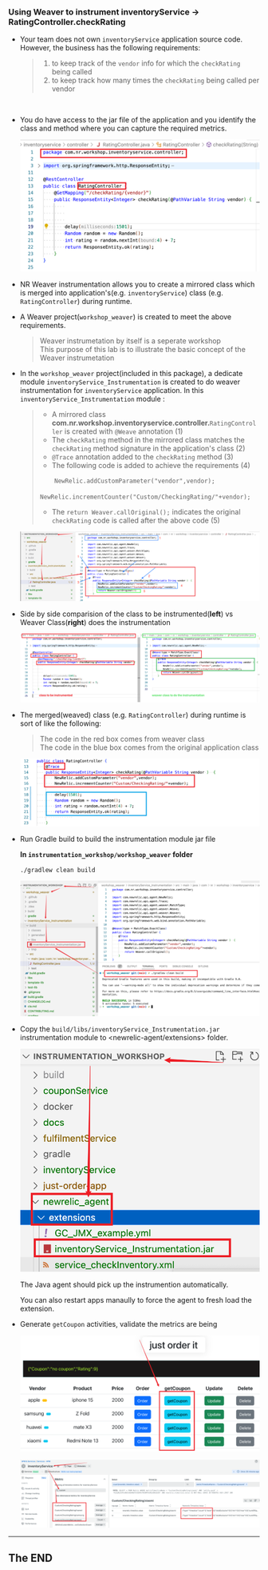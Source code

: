 ### Using Weaver to instrument inventoryService -> RatingController.checkRating

- Your team does not own `inventoryService` application source code. However, the business has the following requirements:    

  > 1. to keep track of the `vendor` info for which the `checkRating` being called   
  > 2. to keep track how many times the `checkRating` being called per vendor   
<br/>

- You do have access to the jar file of the application and you identify the class and method where you can capture the required metrics.   

    ![Lab Diagram](../assets/images/classToWeave.png)

- NR Weaver instrumentation allows you to create a mirrored class which is merged into application's(e.g. `inventoryService`) class (e.g. `RatingController`) during runtime. 

- A Weaver project(`workshop_weaver`) is created to meet the above requirements.   
  > Weaver instrumetation by itself is a seperate workshop  
  > This purpose of this lab is to illustrate the basic concept of the Weaver instrumetation  

  
- In the `workshop_weaver` project(included in this package), a dedicate module `inventoryService_Instrumentation` is created to do weaver instrumentation for `inventoryService` application. In this `inventoryService_Instrumentation` module : 

  > - A mirrored class **com.nr.workshop.inventoryservice.controller.**`RatingController` is created with `@Weave` annotation (1)  
  > - The `checkRating` method in the mirrored class matches the `checkRating` method signature in the application's class (2) 
  > - `@Trace` annotation added to the `checkRating` method (3) 
  > - The following code is added to achieve the requirements  (4)
  >  ```
  >      NewRelic.addCustomParameter("vendor",vendor);
  >      NewRelic.incrementCounter("Custom/CheckingRating/"+vendor);
  >  ```
  > - The `return Weaver.callOriginal();` indicates the original `checkRating` code is called after the above code (5)

    ![Lab Diagram](../assets/images/weaverProject.png)


- Side by side comparision of the class to be instrumented(**left**) vs Weaver Class(**right**) does the instrumentation

    ![Lab Diagram](../assets/images/classVSweaverclass.png)

- The merged(weaved) class (e.g. `RatingController`) during runtime is sort of like the following:   
  > The code in the red box comes from weaver class   
  > The code in the blue box comes from the original application class   

    ![Lab Diagram](../assets/images/weavedClass.png)

- Run Gradle build to build the instrumentation module jar file

    **In `instrumentation_workshop/workshop_weaver` folder**
    ```
    ./gradlew clean build

    ```

     ![Lab Diagram](../assets/images/weaverGradleBuild.png)


- Copy the `build/libs/inventoryService_Instrumentation.jar` instrumentation module to <newrelic-agent/extensions> folder. 
  
    ![Lab Diagram](../assets/images/agentExtensions.png)

  The Java agent should pick up the instrumention automatically. 
  
  You can also restart apps manaully to force the agent to fresh load the extension. 

- Generate `getCoupon` activities, validate the metrics are being

    ![Lab Diagram](../assets/images/getCoupon.png)

     ![Lab Diagram](../assets/images/weaverResult.png)

---
## The END 


